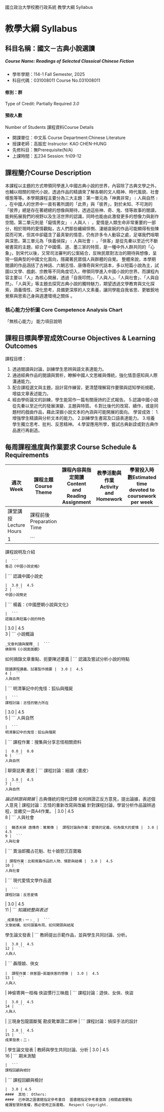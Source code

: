 國立政治大學校務行政系統 教學大綱 Syllabus
# 教學大綱 Syllabus
##  科目名稱：國文－古典小說選讀
#####  Course Name: Readings of Selected Classical Chinese Fiction
  * 學年學期：114-1 Fall Semester, 2025 
  * 科目代碼：031008011 Course No.031008011
#### 修別：群
Type of Credit: Partially Required 
_3.0_
#### 預收人數
Number of Students
課程資料Course Details
  * 開課單位：中文系 Course Department:Chinese Literature 
  * 授課老師：高振宏 Instructor: KAO CHEN-HUNG 
  * 先修科目：無Prerequisite(N/A)
  * 上課時間：五234 Session: fri09-12
##  課程簡介Course Description
本課程以主題的方式帶領同學進入中國古典小說的世界，內容除了古典文學之外，也輔以相關的現代小說，透過作品的精讀來了解各朝的文人精神、時代風貌、社會樣態等等。本學期課程主要分為三大主題：第一單元為「神異非常」﹝人與自然﹞ ，在中國人的世界中一直有著所謂的「此界」與「彼界」，對於未知、不可測的「彼界」總是存在著總總的想像與期待，透過這些神、奇、鬼、怪等故事的閱讀，能夠拓展我們的視野以及生活世界的認識，同時也能由此激發更多的想像力與創作空間。第二單元則是「癡情男女」﹝人與人﹞ ，愛情是人類生命非常重要的一部分，相於現時的愛情觀點，古人們那些纏綿悱惻、淒絕哀婉的作品可能顯得有些陳腐而可笑，但其中卻蘊含了最真摯的情意，仍有許多令人動容之處，足堪我們咀嚼與深思。第三單元為「俠義偵探」﹝人與社會﹞ ，「俠客」是從先秦以至近代不斷被書寫的主題，綜合了中國儒、道、墨三家的特質，是一種中外人群共同的「心象」，到宋代以後，又常司法審判的公案結合，反映民眾對法治的期待與想像，呈現一個典型的中國文化面向，隱藏著民眾個人與群體的自覺。
整體來說，本學期閱讀的作品涵括了古神話、六朝志怪、唐傳奇與宋代話本，多以短篇小說為主，試圖以文學、戲劇、宗教等不同角度切入，帶領同學進入中國小說的世界。而課程內容主要以「人」為核心開展，透過「自我叩問」、「人與人」、「人與社會」、「人與自然」、「人與天」等主題去探究古典小說的獨特魅力，期望透過文學教育與文化探索，涵養情性、深化思考，具備更深厚的人文素養，讓同學能自我省思、更敏銳地覺察與思索己身與週遭環境之關係 。
###  核心能力分析圖 Core Competence Analysis Chart
「無核心能力」 
能力項目說明
##  課程目標與學習成效Course Objectives & Learning Outcomes 
課程目標：
1. 透過閱讀與討論，訓練學生思辨與語文表達能力。
2. 通過經典作品的閱讀與賞析，瞭解中國人文思維與傳統，強化情意感知與人際溝通能力。
3. 配合課程選文與主題，設計寫作練習，更清楚理解寫作要領與認知學術規範，增益文章表述能力。
4. 經由學術論文的訓練，學生能寫作一篇有關唐詩的正式報告。
5.認識中國小說從先秦以至近代的發展演變、主題與特質。
6.對比後代的改寫、續作，或是同題材的戲曲作品，藉此深掘小說文本的內涵與可能開展的面向。
學習成效：
1.增強學生精讀與分析文本的能力。
2.訓練學生書寫及口語表達能力。
3.培養學生獨立思考、批判、反思精神。
4.學習應用所學，嘗試古典新詮或對古典作品進行再創造。
##  每周課程進度與作業要求 Course Schedule & Requirements
週次Week | 課程主題Course Theme | 課程內容與指定閱讀Content and Reading Assignment | 教學活動與作業Activity and Homework | 學習投入時數Estimated time devoted to coursework per week  
---|---|---|---|---  
課堂講授Lecture Hours | 課程前後Preparation Time  
1 |  ```
課程說明及介紹
```
|  ```
魯迅《中國小說史略》
```
|  ```
認識中國小說史
```
|  3.0 |  4.5  
2 |  ```
中國小說簡史
```
|  ```
楊義：《中國歷朝小說與文化》
```
|  ```
認識古典短篇小說的特色
```
|  3.0 |  4.5  
3 |  ```
小說概論
```
_文章判讀與闡釋_ |  ```
佛斯特《小說面面觀》
```
如何摘錄文章重點、扼要陳述要義 |  ```
認識及嘗試分析小說的特點
```
閱讀課程講義、試著製作摘要 |  3.0 |  4.5  
4 |  ```
人與自然
```
|  ```
明清筆記中的鬼怪：狐仙與殭屍
```
|  ```
課程討論：志怪的魅力所在
```
|  3.0 |  4.5  
5 |  ```
人與自然
```
|  ```
明清筆記中的鬼怪：狐仙與殭屍
```
|  ```
課程作業：搜集與分享志怪相關資料
```
|  0.0 |  0.0  
6 |  ```
人與自然
```
| 聊齋誌異‧畫皮 |  ```
課程討論：細讀〈畫皮〉
```
|  3.0 |  4.5  
7 |  ```
人與自然
```
_論述辨證與開展_ |  古典傳統的現代詮釋 如何辨證正反方意見，提出論據，表述個人意見 |  課程討論：志怪的重新改寫與改編 針對課程討論，學習分析作品論辨過程，並繳交一頁A4作業。 |  3.0 |  4.5  
8 |  ```
人與社會
```
|  韓憑夫婦 唐傳奇：鶯鶯傳 |  課程討論與作業：愛情的定義，何為偉大的愛情 |  3.0 |  4.5  
9 |  ```
人與社會
```
|  ```
賣油郎獨占花魁、杜十娘怒沉百寶箱
```
| 課程作業：比較兩篇作品的人物、情節與結構 |  3.0 |  4.5  
10 |  ```
人與社會
```
|  ```
現代愛情文學作品選
```
|  ```
課程討論：反思愛情
```
|  3.0 |  4.5  
11 |  ```
_知識統整與表述_
```
_成果發表﹝一﹞_ |  ```
文章結構、如何謀篇布局、如何開頭與結尾
```
學生論文發表 |  ```
教師提出示範作品，並與學生共同討論、分析。
```
|  3.0 |  4.5  
12 |  ```
人與人
```
|  ```
聶隱娘、俠女
```
|  課程作業：俠客圖─英雄俠客的想像 |  3.0 |  4.5  
13 |  ```
人與人
```
|  神偷寄興一枝梅 俠盜慣行三昧戲 |  ```
課程討論：遊俠、女俠、俠盜
```
|  3.0 |  4.5  
14 |  ```
人與人
```
|  三現身包龍圖斷冤 勘皮靴單證二郎神 |  ```
課程討論：偵探手法的設計
```
|  3.0 |  4.5  
15 |  ```
成果發表﹝二﹞
```
|  學生論文發表 | 教師與學生共同討論、分析 |  3.0 |  4.5  
16 |  ```
期末測驗
```
|  ```
課程回顧與檢討
```
|  ```
課程回顧與檢討
```
|  3.0 | 4.5  
####  其他： Others:
####  已申請之圖書館指定參考書目  圖書館指定參考書查詢 |相關處理要點
維護智慧財產權，務必使用正版書籍。 Respect Copyright.